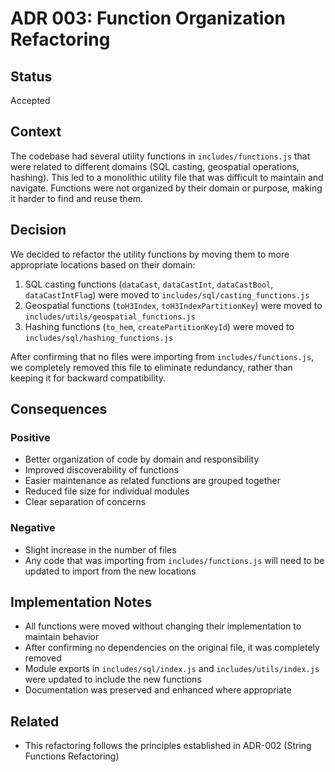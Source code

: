 # ADR 003: Function Organization Refactoring

## Status
Accepted

## Context
The codebase had several utility functions in `includes/functions.js` that were related to different domains (SQL casting, geospatial operations, hashing). This led to a monolithic utility file that was difficult to maintain and navigate. Functions were not organized by their domain or purpose, making it harder to find and reuse them.

## Decision
We decided to refactor the utility functions by moving them to more appropriate locations based on their domain:

1. SQL casting functions (`dataCast`, `dataCastInt`, `dataCastBool`, `dataCastIntFlag`) were moved to `includes/sql/casting_functions.js`
2. Geospatial functions (`toH3Index`, `toH3IndexPartitionKey`) were moved to `includes/utils/geospatial_functions.js`
3. Hashing functions (`to_hem`, `createPartitionKeyId`) were moved to `includes/sql/hashing_functions.js`

After confirming that no files were importing from `includes/functions.js`, we completely removed this file to eliminate redundancy, rather than keeping it for backward compatibility.

## Consequences

### Positive
- Better organization of code by domain and responsibility
- Improved discoverability of functions
- Easier maintenance as related functions are grouped together
- Reduced file size for individual modules
- Clear separation of concerns

### Negative
- Slight increase in the number of files
- Any code that was importing from `includes/functions.js` will need to be updated to import from the new locations

## Implementation Notes
- All functions were moved without changing their implementation to maintain behavior
- After confirming no dependencies on the original file, it was completely removed
- Module exports in `includes/sql/index.js` and `includes/utils/index.js` were updated to include the new functions
- Documentation was preserved and enhanced where appropriate

## Related
- This refactoring follows the principles established in ADR-002 (String Functions Refactoring)